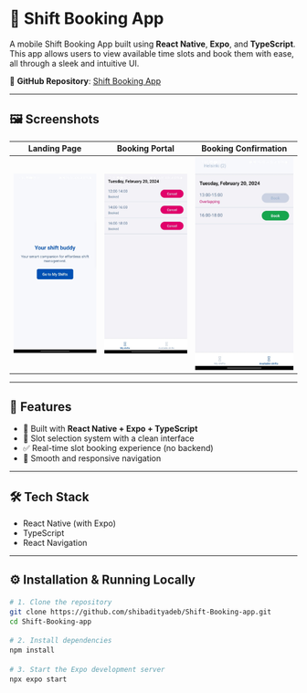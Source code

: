 # 📆 Shift Booking App

A mobile Shift Booking App built using **React Native**, **Expo**, and **TypeScript**. This app allows users to view available time slots and book them with ease, all through a sleek and intuitive UI.

🔗 **GitHub Repository**: [Shift Booking App](https://github.com/shibadityadeb/Shift-Booking-app)

---

## 🖼️ Screenshots

| Landing Page | Booking Portal | Booking Confirmation |
|--------------|----------------|-----------------------|
| ![Landing](./assets/screens/landing.png) | ![Booking Portal](./assets/screens/booking-portal.png) | ![Confirmation](./assets/screens/confirmation.png) |

---

## 🚀 Features

- 📲 Built with **React Native + Expo + TypeScript**
- 📅 Slot selection system with a clean interface
- ✅ Real-time slot booking experience (no backend)
- 🧭 Smooth and responsive navigation

---

## 🛠️ Tech Stack

- React Native (with Expo)
- TypeScript
- React Navigation

---

## ⚙️ Installation & Running Locally

```bash
# 1. Clone the repository
git clone https://github.com/shibadityadeb/Shift-Booking-app.git
cd Shift-Booking-app

# 2. Install dependencies
npm install

# 3. Start the Expo development server
npx expo start
